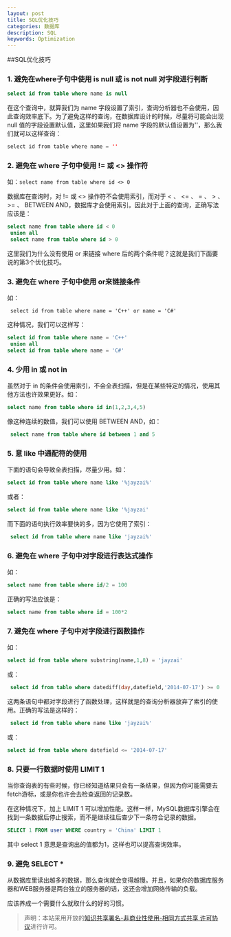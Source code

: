 ```yaml
---
layout: post
title: SQL优化技巧
categories: 数据库
description: SQL
keywords: Optimization
---
```


##SQL优化技巧

### 1. 避免在where子句中使用 is null 或 is not null 对字段进行判断

```sql
select id from table where name is null
```

在这个查询中，就算我们为 name 字段设置了索引，查询分析器也不会使用，因此查询效率底下。为了避免这样的查询，在数据库设计的时候，尽量将可能会出现 null 值的字段设置默认值，这里如果我们将 name 字段的默认值设置为''，那么我们就可以这样查询：

```java
select id from table where name = ''
```

### 2. 避免在 where 子句中使用 != 或 <> 操作符

如：`select name from table where id <> 0`

数据库在查询时，对 != 或 <> 操作符不会使用索引，而对于 < 、 <= 、 = 、 > 、 >= 、 BETWEEN AND，数据库才会使用索引。因此对于上面的查询，正确写法应该是：

```sql
select name from table where id < 0
 union all
 select name from table where id > 0
```

这里我们为什么没有使用 or 来链接 where 后的两个条件呢？这就是我们下面要说的第3个优化技巧。

### 3. 避免在 where 子句中使用 or来链接条件

如：

` select id from table where name = 'C++' or name = 'C#'`

这种情况，我们可以这样写：

```sql
select id from table where name = 'C++'
 union all
select id from table where name = 'C#'
```

### 4. 少用 in 或 not  in

虽然对于 in 的条件会使用索引，不会全表扫描，但是在某些特定的情况，使用其他方法也许效果更好。如：

```sql
select name from table where id in(1,2,3,4,5)
```

像这种连续的数值，我们可以使用 BETWEEN AND，如：

```sql
 select name from table where id between 1 and 5
```

### 5. 意 like 中通配符的使用

下面的语句会导致全表扫描，尽量少用。如：

```sql
select id from table where name like '%jayzai%'
```

或者：

```sql
select id from table where name like '%jayzai'
```

而下面的语句执行效率要快的多，因为它使用了索引：

```sql
 select id from table where name like 'jayzai%'
```

### 6. 避免在 where 子句中对字段进行表达式操作

如：

```sql
select name from table where id/2 = 100
```

正确的写法应该是：

```sql
select name from table where id = 100*2
```

### 7. 避免在 where 子句中对字段进行函数操作

如：

```sql
select id from table where substring(name,1,8) = 'jayzai'
```

或：

```sql
 select id from table where datediff(day,datefield,'2014-07-17') >= 0
```

这两条语句中都对字段进行了函数处理，这样就是的查询分析器放弃了索引的使用。正确的写法是这样的：

```sql
 select id from table where name like 'jayzai%'
```

或：

```sql
select id from table where datefield <= '2014-07-17'
```

### 8. 只要一行数据时使用 LIMIT 1

当你查询表的有些时候，你已经知道结果只会有一条结果，但因为你可能需要去fetch游标，或是你也许会去检查返回的记录数。

在这种情况下，加上 LIMIT 1 可以增加性能。这样一样，MySQL数据库引擎会在找到一条数据后停止搜索，而不是继续往后查少下一条符合记录的数据。

```sql
SELECT 1 FROM user WHERE country = 'China' LIMIT 1
```

其中 select 1 意思是查询出的值都为1，这样也可以提高查询效率。

### 9. 避免 SELECT *

从数据库里读出越多的数据，那么查询就会变得越慢。并且，如果你的数据库服务器和WEB服务器是两台独立的服务器的话，这还会增加网络传输的负载。

应该养成一个需要什么就取什么的好的习惯。

> 声明：本站采用开放的[知识共享署名-非商业性使用-相同方式共享 许可协议](https://creativecommons.org/licenses/by-nc-sa/3.0/deed.zh)进行许可。
